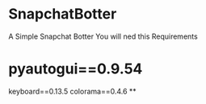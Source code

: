 # SnapchatBotter

A Simple Snapchat Botter 
You will ned this Requirements


# pyautogui==0.9.54
keyboard==0.13.5
colorama==0.4.6 **
